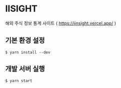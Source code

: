 # IISIGHT

해외 주식 정보 통계 사이트 ( https://iinsight.vercel.app/ )

## 기본 환경 설정

```
$ yarn install --dev
```

## 개발 서버 실행

```
$ yarn start
```
